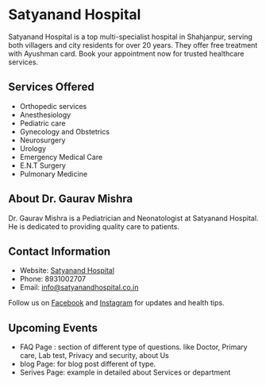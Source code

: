 # Satyanand Hospital

Satyanand Hospital is a top multi-specialist hospital in Shahjanpur, serving both villagers and city residents for over 20 years. They offer free treatment with Ayushman card. Book your appointment now for trusted healthcare services.

## Services Offered
- Orthopedic services
- Anesthesiology
- Pediatric care
- Gynecology and Obstetrics
- Neurosurgery
- Urology
- Emergency Medical Care
- E.N.T Surgery
- Pulmonary Medicine

## About Dr. Gaurav Mishra
Dr. Gaurav Mishra is a Pediatrician and Neonatologist at Satyanand Hospital. He is dedicated to providing quality care to patients.

## Contact Information
- Website: [Satyanand Hospital](https://satyanandhospital.co.in/)
- Phone: 8931002707
- Email: info@satyanandhospital.co.in

Follow us on [Facebook](https://www.facebook.com/people/Satyanand-Hospital-Pvt-Ltd/100065378743239/) and [Instagram](https://www.instagram.com/satyanandhospitalpvt.ltd/) for updates and health tips.

## Upcoming Events
- FAQ Page : section of different type of questions. like Doctor, Primary care, Lab test, Privacy and security, about Us
- blog Page: for blog post different of type.
- Serives Page: example in detailed about Services or department  